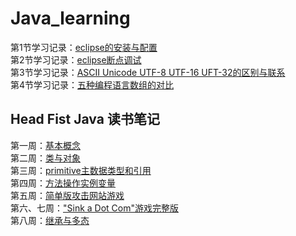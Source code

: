 # Java_learning
第1节学习记录：[eclipse的安装与配置](https://blog.csdn.net/qq_26059615/article/details/100521230)   
第2节学习记录：[eclipse断点调试](https://blog.csdn.net/qq_26059615/article/details/100702292)  
第3节学习记录：[ASCII Unicode UTF-8 UTF-16 UFT-32的区别与联系](https://blog.csdn.net/qq_26059615/article/details/100927276)  
第4节学习记录：[五种编程语言数组的对比](https://blog.csdn.net/qq_26059615/article/details/101537242)  

## Head Fist Java 读书笔记
第一周：[基本概念](https://blog.csdn.net/qq_26059615/article/details/100636406)   
第二周：[类与对象](https://blog.csdn.net/qq_26059615/article/details/100860953)  
第三周：[primitive主数据类型和引用](https://blog.csdn.net/qq_26059615/article/details/101173264)   
第四周：[方法操作实例变量](https://blog.csdn.net/qq_26059615/article/details/102090029)  
第五周：[简单版攻击网站游戏](https://blog.csdn.net/qq_26059615/article/details/102537697)   
第六、七周：["Sink a Dot Com"游戏完整版](https://blog.csdn.net/qq_26059615/article/details/102652472)   
第八周：[继承与多态](https://blog.csdn.net/qq_26059615/article/details/102806497)
